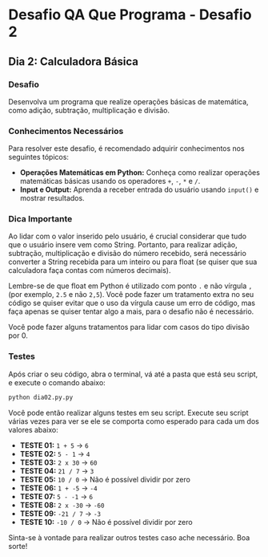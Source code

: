 # Desafio QA Que Programa - Desafio 2

## Dia 2: Calculadora Básica

### Desafio
Desenvolva um programa que realize operações básicas de matemática, como adição, subtração, multiplicação e divisão.

### Conhecimentos Necessários
Para resolver este desafio, é recomendado adquirir conhecimentos nos seguintes tópicos:

- **Operações Matemáticas em Python:** Conheça como realizar operações matemáticas básicas usando os operadores `+`, `-`, `*` e `/`.
- **Input e Output:** Aprenda a receber entrada do usuário usando `input()` e mostrar resultados.

### Dica Importante
Ao lidar com o valor inserido pelo usuário, é crucial considerar que tudo que o usuário insere vem como String. Portanto, para realizar adição, subtração, multiplicação e divisão do número recebido, será necessário converter a String recebida para um inteiro ou para float (se quiser que sua calculadora faça contas com números decimais).

Lembre-se de que float em Python é utilizado com ponto `.` e não vírgula `,` (por exemplo, `2.5` e não `2,5`). Você pode fazer um tratamento extra no seu código se quiser evitar que o uso da vírgula cause um erro de código, mas faça apenas se quiser tentar algo a mais, para o desafio não é necessário.

Você pode fazer alguns tratamentos para lidar com casos do tipo divisão por 0.

### Testes
Após criar o seu código, abra o terminal, vá até a pasta que está seu script, e execute o comando abaixo:

```bash
python dia02.py.py
```

Você pode então realizar alguns testes em seu script. Execute seu script várias vezes para ver se ele se comporta como esperado para cada um dos valores abaixo:

- **TESTE 01:** `1 + 5` -> `6`
- **TESTE 02:** `5 - 1` -> `4`
- **TESTE 03:** `2 x 30` -> `60`
- **TESTE 04:** `21 / 7` -> `3`
- **TESTE 05:** `10 / 0` -> Não é possível dividir por zero
- **TESTE 06:** `1 + -5` -> `-4`
- **TESTE 07:** `5 - -1` -> `6`
- **TESTE 08:** `2 x -30` -> `-60`
- **TESTE 09:** `-21 / 7` -> `-3`
- **TESTE 10:** `-10 / 0` -> Não é possível dividir por zero

Sinta-se à vontade para realizar outros testes caso ache necessário. Boa sorte!